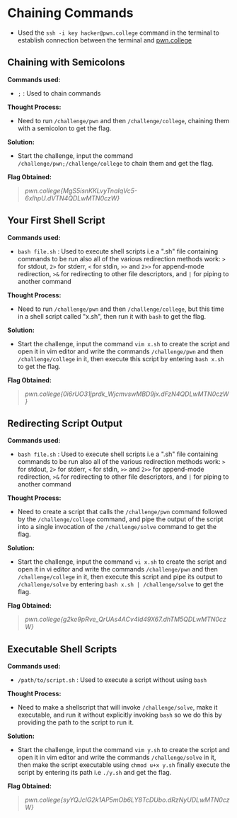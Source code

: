 # Chaining Commands
- Used the `ssh -i key hacker@pwn.college` command in the terminal to establish connection between the terminal and [pwn.college](https://pwn.college/)

## Chaining with Semicolons
**Commands used:**
- `;`  : Used to chain commands

**Thought Process:**
- Need to run `/challenge/pwn` and then `/challenge/college`, chaining them with a semicolon to get the flag.

**Solution:**
- Start the challenge, input the command `/challenge/pwn;/challenge/college` to chain them and get the flag.  

**Flag Obtained:**
> *pwn.college{MgS5isnKKLvyTnaIqVc5-6xlhpU.dVTN4QDLwMTN0czW}*

## Your First Shell Script
**Commands used:**
- `bash file.sh`  : Used to execute shell scripts i.e a ".sh" file containing commands to be run also all of the various redirection methods work: `>` for stdout, `2>` for stderr, `<` for stdin, `>>` and `2>>` for append-mode redirection, `>&` for redirecting to other file descriptors, and `|` for piping to another command 

**Thought Process:**
- Need to run `/challenge/pwn` and then `/challenge/college`, but this time in a shell script called "x.sh", then run it with `bash` to get the flag.

**Solution:**
- Start the challenge, input the command `vim x.sh` to create the script and open it in vim editor and write the commands `/challenge/pwn` and then `/challenge/college` in it, then execute this script by entering `bash x.sh` to get the flag.   

**Flag Obtained:**
> *pwn.college{0i6rUO31jprdk_WjcmvswMBD9jx.dFzN4QDLwMTN0czW}*

## Redirecting Script Output
**Commands used:**
- `bash file.sh`  : Used to execute shell scripts i.e a ".sh" file containing commands to be run also all of the various redirection methods work: `>` for stdout, `2>` for stderr, `<` for stdin, `>>` and `2>>` for append-mode redirection, `>&` for redirecting to other file descriptors, and `|` for piping to another command  

**Thought Process:**
- Need to create a script that calls the `/challenge/pwn` command followed by the `/challenge/college` command, and pipe the output of the script into a single invocation of the `/challenge/solve` command to get the flag.

**Solution:**
- Start the challenge, input the command `vi x.sh` to create the script and open it in vi editor and write the commands `/challenge/pwn` and then `/challenge/college` in it, then execute this script and pipe its output to `/challenge/solve` by entering `bash x.sh | /challenge/solve` to get the flag. 

**Flag Obtained:**
> *pwn.college{g2ke9pRve_QrUAs4ACv4Id49X67.dhTM5QDLwMTN0czW}*

## Executable Shell Scripts
**Commands used:**
- `/path/to/script.sh`  : Used to execute a script without using `bash`

**Thought Process:**
- Need to make a shellscript that will invoke `/challenge/solve`, make it executable, and run it without explicitly invoking `bash` so we do this by providing the path to the script to run it.

**Solution:**
- Start the challenge, input the command `vim y.sh` to create the script and open it in vim editor and write the commands `/challenge/solve` in it, then make the script executable using `chmod u+x y.sh` finally execute the script by entering its path i.e `./y.sh` and get the flag.

**Flag Obtained:**
> *pwn.college{syYQJclG2k1AP5mOb6LY8TcDUbo.dRzNyUDLwMTN0czW}*
